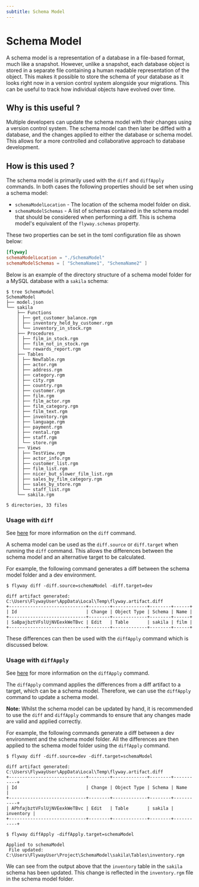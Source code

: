 ```yaml
---
subtitle: Schema Model
---
```

# Schema Model

A schema model is a representation of a database in a file-based format, much like a snapshot. However, unlike a snapshot, each database object is stored in a separate file containing a human readable representation of the object. This makes it possible to store the schema of your database as it looks right now in a version control system alongside your migrations. This can be useful to track how individual objects have evolved over time.

## Why is this useful ?
Multiple developers can update the schema model with their changes using a version control system.
The schema model can then later be diffed with a database, and the changes applied to either the database or schema model.
This allows for a more controlled and collaborative approach to database development.

## How is this used ?
The schema model is primarily used with the `diff` and `diffApply` commands.
In both cases the following properties should be set when using a schema model:

 - `schemaModelLocation` - The location of the schema model folder on disk.
 - `schemaModelSchemas` - A list of schemas contained in the schema model that should be considered when performing a diff. This is schema model's equivalent of the `flyway.schemas` property.

These two properties can be set in the toml configuration file as shown below:
```toml
[flyway]
schemaModelLocation = "./SchemaModel"
schemaModelSchemas = [ "SchemaName1", "SchemaName2" ]
```

Below is an example of the directory structure of a schema model folder for a MySQL database with a `sakila` schema:
```
$ tree SchemaModel
SchemaModel
├── model.json
└── sakila
    ├── Functions
    │ ├── get_customer_balance.rgm
    │ ├── inventory_held_by_customer.rgm
    │ └── inventory_in_stock.rgm
    ├── Procedures
    │ ├── film_in_stock.rgm
    │ ├── film_not_in_stock.rgm
    │ └── rewards_report.rgm
    ├── Tables
    │ ├── NewTable.rgm
    │ ├── actor.rgm
    │ ├── address.rgm
    │ ├── category.rgm
    │ ├── city.rgm
    │ ├── country.rgm
    │ ├── customer.rgm
    │ ├── film.rgm
    │ ├── film_actor.rgm
    │ ├── film_category.rgm
    │ ├── film_text.rgm
    │ ├── inventory.rgm
    │ ├── language.rgm
    │ ├── payment.rgm
    │ ├── rental.rgm
    │ ├── staff.rgm
    │ └── store.rgm
    ├── Views
    │ ├── TestView.rgm
    │ ├── actor_info.rgm
    │ ├── customer_list.rgm
    │ ├── film_list.rgm
    │ ├── nicer_but_slower_film_list.rgm
    │ ├── sales_by_film_category.rgm
    │ ├── sales_by_store.rgm
    │ └── staff_list.rgm
    └── sakila.rgm

5 directories, 33 files
```

### Usage with `diff`
See [here](<Concepts/Diff concept>) for more information on the `diff` command.

A schema model can be used as the `diff.source` or `diff.target` when running the `diff` command.
This allows the differences between the schema model and an alternative target to be calculated.

For example, the following command generates a diff between the schema model folder and a dev environment.
```
$ flyway diff -diff.source=schemaModel -diff.target=dev

diff artifact generated: C:\Users\FlywayUser\AppData\Local\Temp\flyway.artifact.diff
+-----------------------------+--------+-------------+--------+------+
| Id                          | Change | Object Type | Schema | Name |
+-----------------------------+--------+-------------+--------+------+
| SaBpajbztVFslUjNVEexkWeTBvc | Edit   | Table       | sakila | film |
+-----------------------------+--------+-------------+--------+------+
```

These differences can then be used with the `diffApply` command which is discussed below.

### Usage with `diffApply`
See [here](<Concepts/Diff Apply concept>) for more information on the `diffApply` command.

The `diffApply` command applies the differences from a diff artifact to a target, which can be a schema model.
Therefore, we can use the `diffApply` command to update a schema model.

**Note:** Whilst the schema model can be updated by hand, it is recommended to use the `diff` and `diffApply` commands
to ensure that any changes made are valid and applied correctly.

For example, the following commands generate a diff between a dev environment and the schema model folder.
All the differences are then applied to the schema model folder using the `diffApply` command.
```
$ flyway diff -diff.source=dev -diff.target=schemaModel

diff artifact generated: C:\Users\FlywayUser\AppData\Local\Temp\flyway.artifact.diff
+-----------------------------+--------+-------------+--------+-----------+
| Id                          | Change | Object Type | Schema | Name      |
+-----------------------------+--------+-------------+--------+-----------+
| APhfajbztVFslUjNVEexkWeTBvc | Edit   | Table       | sakila | inventory |
+-----------------------------+--------+-------------+--------+-----------+

$ flyway diffApply -diffApply.target=schemaModel

Applied to schemaModel
 File updated: C:\Users\FlywayUser\Project\SchemaModel\sakila\Tables\inventory.rgm
```

We can see from the output above that the `inventory` table in the `sakila` schema has been updated.
This change is reflected in the `inventory.rgm` file in the schema model folder.